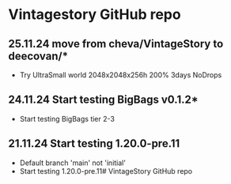 # Vintagestory GitHub repo 
## 25.11.24 move from cheva/VintageStory to deecovan/*
- Try UltraSmall world 2048x2048x256h 200% 3days NoDrops
## 24.11.24 Start testing BigBags v0.1.2*
- Start testing BigBags tier 2-3
## 21.11.24 Start testing 1.20.0-pre.11
- Default branch 'main' not 'initial'
- Start testing 1.20.0-pre.11# VintageStory GitHub repo 

